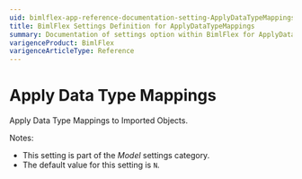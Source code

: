 ```yaml
---
uid: bimlflex-app-reference-documentation-setting-ApplyDataTypeMappings
title: BimlFlex Settings Definition for ApplyDataTypeMappings
summary: Documentation of settings option within BimlFlex for ApplyDataTypeMappings
varigenceProduct: BimlFlex
varigenceArticleType: Reference
---
```


# Apply Data Type Mappings

Apply Data Type Mappings to Imported Objects.

Notes:

* This setting is part of the *Model* settings category.
* The default value for this setting is `N`.
